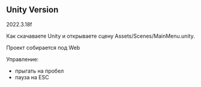 ## Unity Version
2022.3.18f

Как скачаваете Unity и открываете сцену Assets/Scenes/MainMenu.unity.

Проект собирается под Web

Управление:
* прыгать на пробел
* пауза на ESC